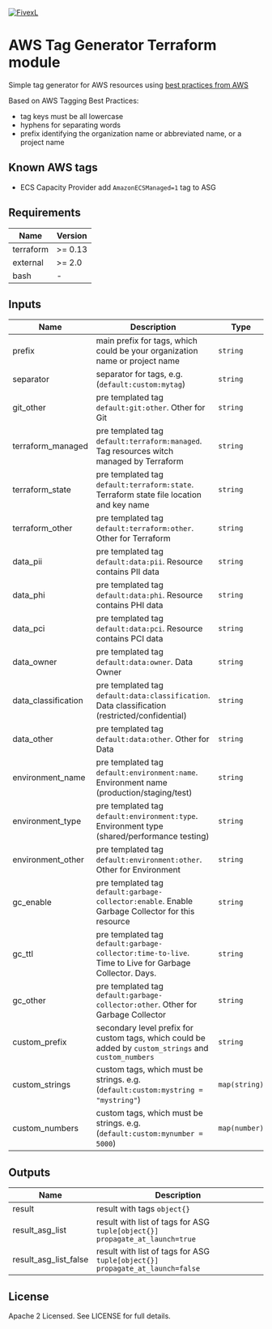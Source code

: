 [![FivexL](https://releases.fivexl.io/fivexlbannergit.jpg)](https://fivexl.io/)

# AWS Tag Generator Terraform module
Simple tag generator for AWS resources using [best practices from AWS](https://d1.awsstatic.com/whitepapers/aws-tagging-best-practices.pdf)  

Based on AWS Tagging Best Practices:
 - tag keys must be all lowercase
 - hyphens for separating words
 - prefix identifying the organization name or abbreviated name, or a project name

## Known AWS tags
- ECS Capacity Provider add `AmazonECSManaged=1` tag to ASG

## Requirements

| Name | Version |
|------|---------|
| terraform | >= 0.13 |
| external | >= 2.0 |
| bash | - |

## Inputs

| Name | Description | Type | Default | Required |
|------|-------------|------|---------|:--------:|
| prefix | main prefix for tags, which could be your organization name or project name | `string` | `"default"` | no |
| separator | separator for tags, e.g. (`default:custom:mytag`) | `string` | `":"` | no |
| git_other | pre templated tag `default:git:other`. Other for Git  | `string` | `null` | no |
| terraform_managed | pre templated tag `default:terraform:managed`. Tag resources witch managed by Terraform  | `string` | `null` | no |
| terraform_state | pre templated tag `default:terraform:state`. Terraform state file location and key name  | `string` | `null` | no |
| terraform_other | pre templated tag `default:terraform:other`. Other for Terraform  | `string` | `null` | no |
| data_pii | pre templated tag `default:data:pii`. Resource contains PII data  | `string` | `null` | no |
| data_phi | pre templated tag `default:data:phi`. Resource contains PHI data  | `string` | `null` | no |
| data_pci | pre templated tag `default:data:pci`. Resource contains PCI data  | `string` | `null` | no |
| data_owner | pre templated tag `default:data:owner`. Data Owner  | `string` | `null` | no |
| data_classification | pre templated tag `default:data:classification`. Data classification (restricted/confidential)  | `string` | `null` | no |
| data_other | pre templated tag `default:data:other`. Other for Data  | `string` | `null` | no |
| environment_name | pre templated tag `default:environment:name`. Environment name (production/staging/test)  | `string` | `null` | no |
| environment_type | pre templated tag `default:environment:type`. Environment type (shared/performance testing)  | `string` | `null` | no |
| environment_other | pre templated tag `default:environment:other`. Other for Environment | `string` | `null` | no |
| gc_enable | pre templated tag `default:garbage-collector:enable`. Enable Garbage Collector for this resource  | `string` | `null` | no |
| gc_ttl | pre templated tag `default:garbage-collector:time-to-live`. Time to Live for Garbage Collector. Days.  | `string` | `null` | no |
| gc_other | pre templated tag `default:garbage-collector:other`. Other for Garbage Collector  | `string` | `null` | no |
| custom_prefix | secondary level prefix for custom tags, which could be added by `custom_strings` and `custom_numbers` | `string` | `"custom"` | no |
| custom_strings | custom tags, which must be strings. e.g. (`default:custom:mystring = "mystring"`) | `map(string)` | `{}` | no |
| custom_numbers | custom tags, which must be strings. e.g. (`default:custom:mynumber = 5000`)  | `map(number)` | `{}` | no |

## Outputs

| Name | Description |
|------|-------------|
| result | result with tags `object{}` |
| result_asg_list | result with list of tags for ASG `tuple[object{}]` `propagate_at_launch=true` |
| result_asg_list_false | result with list of tags for ASG `tuple[object{}]` `propagate_at_launch=false` |


## License

Apache 2 Licensed. See LICENSE for full details.
